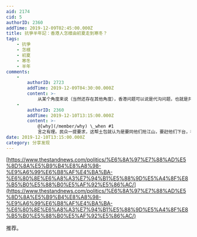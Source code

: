 ```yaml
---
aid: 2174
cid: 5
authorID: 2360
addTime: 2019-12-09T02:45:00.000Z
title: 抗爭半年記：香港人怎樣由初夏走到寒冬？
tags:
    - 抗爭
    - 怎樣
    - 初夏
    - 寒冬
    - 半年
comments:
    -
        authorID: 2723
        addTime: 2019-12-09T04:30:00.000Z
        content: >-
            从某个角度来说（当然还存在其他角度），香港问题可以说是代沟问题，也就是共匪党中央那些糟老头子的治国观念严重落后于时代，无法满足年轻一代的要求。这也是香港抗争者以年轻人为主体的原因，之一。
    -
        authorID: 2360
        addTime: 2019-12-10T13:15:00.000Z
        content: >-
            @[why](/member/why) \_when #1
            言之有理。民众一提要求，这帮土包就认为是要同他们抢江山，要赶他们下台，神经就错乱起来了。：)
date: 2019-12-10T13:15:00.000Z
category: 分享发现
---
```


[https://www.thestandnews.com/politics/%E6%8A%97%E7%88%AD%E5%8D%8A%E5%B9%B4%E8%A8%98-%E9%A6%99%E6%B8%AF%E4%BA%BA-%E6%80%8E%E6%A8%A3%E7%94%B1%E5%88%9D%E5%A4%8F%E8%B5%B0%E5%88%B0%E5%AF%92%E5%86%AC/](https://www.thestandnews.com/politics/%E6%8A%97%E7%88%AD%E5%8D%8A%E5%B9%B4%E8%A8%98-%E9%A6%99%E6%B8%AF%E4%BA%BA-%E6%80%8E%E6%A8%A3%E7%94%B1%E5%88%9D%E5%A4%8F%E8%B5%B0%E5%88%B0%E5%AF%92%E5%86%AC/)

推荐。
